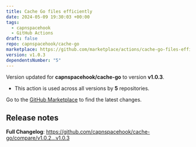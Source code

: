 ```yaml
---
title: Cache Go files efficiently
date: 2024-05-09 19:30:03 +00:00
tags:
  - capnspacehook
  - GitHub Actions
draft: false
repo: capnspacehook/cache-go
marketplace: https://github.com/marketplace/actions/cache-go-files-efficiently
version: v1.0.3
dependentsNumber: "5"
---
```



Version updated for **capnspacehook/cache-go** to version **v1.0.3**.
- This action is used across all versions by **5** repositories.

Go to the [GitHub Marketplace](https://github.com/marketplace/actions/cache-go-files-efficiently) to find the latest changes.

## Release notes

**Full Changelog**: https://github.com/capnspacehook/cache-go/compare/v1.0.2...v1.0.3
